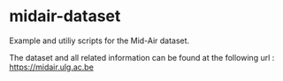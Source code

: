 # midair-dataset
Example and utiliy scripts for the Mid-Air dataset.

The dataset and all related information can be found at the following url : https://midair.ulg.ac.be
